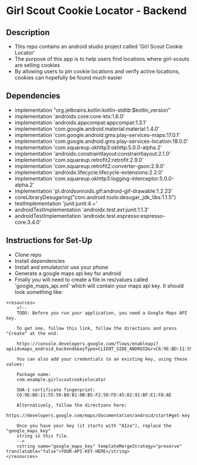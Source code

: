 # Girl Scout Cookie Locator - Backend

## Description

- This repo contains an android studio project called 'Girl Scout Cookie Locator'
- The purpose of this app is to help users find locations where girl-scouts are selling cookies
- By allowing users to pin cookie locations and verify active locations, cookies can hopefully be found much easier

## Dependencies

- implementation "org.jetbrains.kotlin:kotlin-stdlib:$kotlin_version"
- implementation 'androidx.core:core-ktx:1.6.0'
- implementation 'androidx.appcompat:appcompat:1.3.1'
- implementation 'com.google.android.material:material:1.4.0'
- implementation 'com.google.android.gms:play-services-maps:17.0.1'
- implementation 'com.google.android.gms:play-services-location:18.0.0'
- implementation 'com.squareup.okhttp3:okhttp:5.0.0-alpha.2'
- implementation 'androidx.constraintlayout:constraintlayout:2.1.0'
- implementation 'com.squareup.retrofit2:retrofit:2.9.0'
- implementation 'com.squareup.retrofit2:converter-gson:2.9.0'
- implementation 'androidx.lifecycle:lifecycle-extensions:2.2.0'
- implementation 'com.squareup.okhttp3:logging-interceptor:5.0.0-alpha.2'
- implementation 'pl.droidsonroids.gif:android-gif-drawable:1.2.23'
- coreLibraryDesugaring("com.android.tools:desugar_jdk_libs:1.1.5")
- testImplementation 'junit:junit:4.+'
- androidTestImplementation 'androidx.test.ext:junit:1.1.3'
- androidTestImplementation 'androidx.test.espresso:espresso-core:3.4.0'

## Instructions for Set-Up

- Clone repo
- Install dependencies
- Install and emulator/or use your phone
- Generate a google maps api key for android
- Finally you will need to create a file in res/values called 'google_maps_api.xml' which will contain your maps api key. It should look something like:

```
<resources>
    <!--
    TODO: Before you run your application, you need a Google Maps API key.

    To get one, follow this link, follow the directions and press "Create" at the end:

    https://console.developers.google.com/flows/enableapi?apiid=maps_android_backend&keyType=CLIENT_SIDE_ANDROID&r=C6:9E:BD:11:55:50:B9:B1:0B:B5:F2:50:FD:45:82:91:BF:E1:F8:AE%3Bcom.example.girlscoutcookielocator

    You can also add your credentials to an existing key, using these values:

    Package name:
    com.example.girlscoutcookielocator

    SHA-1 certificate fingerprint:
    C6:9E:BD:11:55:50:B9:B1:0B:B5:F2:50:FD:45:82:91:BF:E1:F8:AE

    Alternatively, follow the directions here:
    https://developers.google.com/maps/documentation/android/start#get-key

    Once you have your key (it starts with "AIza"), replace the "google_maps_key"
    string in this file.
    -->
    <string name="google_maps_key" templateMergeStrategy="preserve" translatable="false">YOUR-API-KEY-HERE</string>
</resources>
```